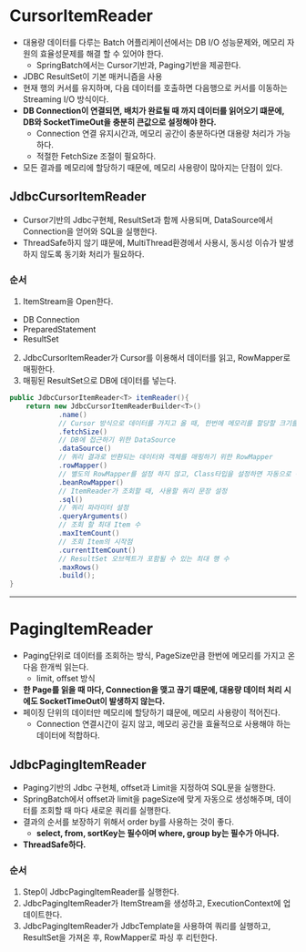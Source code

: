 # CursorItemReader
- 대용량 데이터를 다루는 Batch 어플리케이션에서는 DB I/O 성능문제와, 메모리 자원의 효율성문제를 해결 할 수 있어야 한다.
  - SpringBatch에서는 Cursor기반과, Paging기반을 제공한다.
- JDBC ResultSet이 기본 매커니즘을 사용
- 현재 행의 커서를 유지하며, 다음 데이터를 호출하면 다음행으로 커서를 이동하는 Streaming I/O 방식이다.
- **DB Connection이 연결되면, 배치가 완료될 때 까지 데이터를 읽어오기 떄문에, DB와 SocketTimeOut을 충분히 큰값으로 설정해야 한다.**
    - Connection 연결 유지시간과, 메모리 공간이 충분하다면 대용량 처리가 가능하다. 
    - 적절한 FetchSize 조절이 필요하다.
- 모든 결과를 메모리에 할당하기 때문에, 메모리 사용량이 많아지는 단점이 있다.


## JdbcCursorItemReader
- Cursor기반의 Jdbc구현체, ResultSet과 함께 사용되며, DataSource에서 Connection을 얻어와 SQL을 실행한다.
- ThreadSafe하지 않기 떄문에, MultiThread환경에서 사용시, 동시성 이슈가 발생하지 않도록 동기화 처리가 필요하다.

### 순서
1. ItemStream을 Open한다.
  - DB Connection
  - PreparedStatement
  - ResultSet
2. JdbcCursorItemReader가 Cursor를 이용해서 데이터를 읽고, RowMapper로 매핑한다.
3. 매핑된 ResultSet으로 DB에 데이터를 넣는다.

```java
public JdbcCursorItemReader<T> itemReader(){
    return new JdbcCursorItemReaderBuilder<T>()
            .name()
            // Cursor 방식으로 데이터를 가지고 올 때, 한번에 메모리를 할당할 크기를 설정 (일반적으로 ChunkSize와 동일하게 준다)
            .fetchSize()
            // DB에 접근하기 위한 DataSource
            .dataSource()
            // 쿼리 결과로 반환되는 데이터와 객체를 매핑하기 위한 RowMapper
            .rowMapper()
            // 별도의 RowMapper를 설정 하지 않고, Class타입을 설정하면 자동으로 객체와 매핑
            .beanRowMapper()
            // ItemReader가 조회할 때, 사용할 쿼리 문장 설정
            .sql()
            // 쿼리 파라미터 설정
            .queryArguments()
            // 조회 할 최대 Item 수
            .maxItemCount()
            // 조회 Item의 시작점
            .currentItemCount()
            // ResultSet 오브젝트가 포함될 수 있는 최대 행 수
            .maxRows()
            .build();
}

```
---
# PagingItemReader
- Paging단위로 데이터를 조회하는 방식, PageSize만큼 한번에 메모리를 가지고 온 다음 한개씩 읽는다.
  - limit, offset 방식
- **한 Page를 읽을 때 마다, Connection을 맺고 끊기 떄문에, 대용량 데이터 처리 시에도 SocketTimeOut이 발생하지 않는다.**
- 페이징 단위의 데이터만 메모리에 할당하기 떄문에, 메모리 사용량이 적어진다.
  - Connection 연결시간이 길지 않고, 메모리 공간을 효율적으로 사용해야 하는 데이터에 적합하다.

## JdbcPagingItemReader
- Paging기반의 Jdbc 구현체, offset과 Limit을 지정하여 SQL문을 실행한다.
- SpringBatch에서 offset과 limit을 pageSize에 맞게 자동으로 생성해주며, 데이터를 조회할 때 마다 새로운 쿼리를 실행한다.
- 결과의 순서를 보장하기 위해서 order by를 사용하는 것이 좋다.
  - **select, from, sortKey는 필수아며 where, group by는 필수가 아니다.**
- **ThreadSafe하다.**
### 순서
1. Step이 JdbcPagingItemReader를 실행한다.
2. JdbcPagingItemReader가 ItemStream을 생성하고, ExecutionContext에 업데이트한다.
3. JdbcPagingItemReader가 JdbcTemplate을 사용하여 쿼리를 실행하고, ResultSet을 가져온 후, RowMapper로 파싱 후 리턴한다.